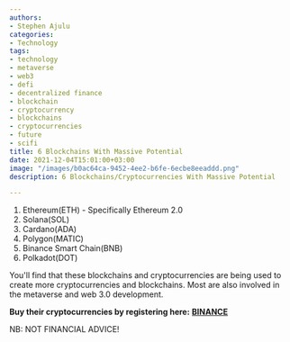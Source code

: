```yaml
---
authors:
- Stephen Ajulu
categories:
- Technology
tags:
- technology
- metaverse
- web3
- defi
- decentralized finance
- blockchain
- cryptocurrency
- blockchains
- cryptocurrencies
- future
- scifi
title: 6 Blockchains With Massive Potential
date: 2021-12-04T15:01:00+03:00
image: "/images/b0ac64ca-9452-4ee2-b6fe-6ecbe8eeaddd.png"
description: 6 Blockchains/Cryptocurrencies With Massive Potential

---
```

1. Ethereum(ETH) - Specifically Ethereum 2.0
2. Solana(SOL)
3. Cardano(ADA)
4. Polygon(MATIC)
5. Binance Smart Chain(BNB)
6. Polkadot(DOT)

You'll find that these blockchains and cryptocurrencies are being used to create more cryptocurrencies and blockchains. Most are also involved in the metaverse and web 3.0 development.

**Buy their cryptocurrencies by registering here:** [**BINANCE**](https://accounts.binance.com/en/register?ref=CL2JFAB6)

NB: NOT FINANCIAL ADVICE!
